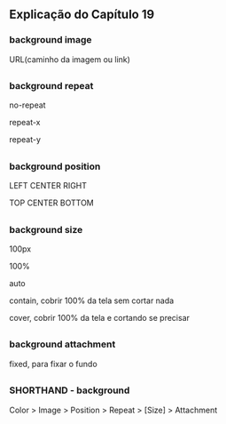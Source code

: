 ## Explicação do Capítulo 19

### background image
URL(caminho da imagem ou link)
##

### background repeat
no-repeat

repeat-x

repeat-y
##

### background position
LEFT CENTER RIGHT

TOP CENTER BOTTOM
##

### background size
100px

100%

auto

contain, cobrir 100% da tela sem cortar nada

cover, cobrir 100% da tela e cortando se precisar
##

### background attachment
fixed, para fixar o fundo
##

### SHORTHAND - background
Color > Image > Position > Repeat > [Size] > Attachment
##
